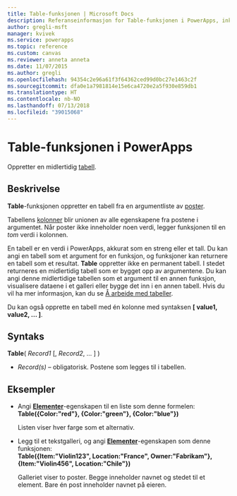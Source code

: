 ```yaml
---
title: Table-funksjonen | Microsoft Docs
description: Referanseinformasjon for Table-funksjonen i PowerApps, inkludert syntaks og eksempler
author: gregli-msft
manager: kvivek
ms.service: powerapps
ms.topic: reference
ms.custom: canvas
ms.reviewer: anneta anneta
ms.date: 11/07/2015
ms.author: gregli
ms.openlocfilehash: 94354c2e96a61f3f64362ced99d0bc27e1463c2f
ms.sourcegitcommit: dfa0e1a7981814e15e6ca4720e2a5f930e859db1
ms.translationtype: HT
ms.contentlocale: nb-NO
ms.lasthandoff: 07/13/2018
ms.locfileid: "39015068"
---
```

# <a name="table-function-in-powerapps"></a>Table-funksjonen i PowerApps
Oppretter en midlertidig [tabell](../working-with-tables.md).

## <a name="description"></a>Beskrivelse
**Table**-funksjonen oppretter en tabell fra en argumentliste av [poster](../working-with-tables.md#records).

Tabellens [kolonner](../working-with-tables.md#columns) blir unionen av alle egenskapene fra postene i argumentet. Når poster ikke inneholder noen verdi, legger funksjonen til en *tom* verdi i kolonnen.

En tabell er en verdi i PowerApps, akkurat som en streng eller et tall. Du kan angi en tabell som et argument for en funksjon, og funksjoner kan returnere en tabell som et resultat. **Table** oppretter ikke en permanent tabell. I stedet returneres en midlertidig tabell som er bygget opp av argumentene.  Du kan angi denne midlertidige tabellen som et argument til en annen funksjon, visualisere dataene i et galleri eller bygge det inn i en annen tabell.  Hvis du vil ha mer informasjon, kan du se [Å arbeide med tabeller](../working-with-tables.md).

Du kan også opprette en tabell med én kolonne med syntaksen **[ value1, value2, ... ]**.

## <a name="syntax"></a>Syntaks
**Table**( *Record1* [, *Record2*, ... ] )

* *Record(s)* – obligatorisk. Postene som legges til i tabellen.

## <a name="examples"></a>Eksempler
* Angi **[Elementer](../controls/properties-core.md)**-egenskapen til en liste som denne formelen:
  <br>**Table({Color:"red"}, {Color:"green"}, {Color:"blue"})**
  
    Listen viser hver farge som et alternativ.
* Legg til et tekstgalleri, og angi **[Elementer](../controls/properties-core.md)**-egenskapen som denne funksjonen:<br>
  **Table({Item:"Violin123", Location:"France", Owner:"Fabrikam"}, {Item:"Violin456", Location:"Chile"})**
  
    Galleriet viser to poster. Begge inneholder navnet og stedet til et element. Bare én post inneholder navnet på eieren.

